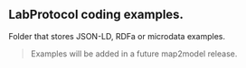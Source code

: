 ## LabProtocol coding examples. 
Folder that stores JSON-LD, RDFa or microdata examples.
>Examples will be added in a future map2model release.
